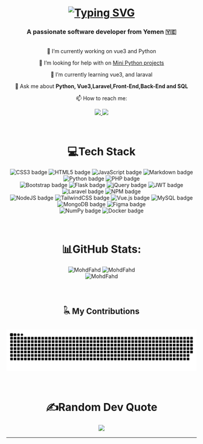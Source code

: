 <h1 align="center">
  <a href="https://git.io/typing-svg">
    <img src="https://readme-typing-svg.demolab.com?font=Quicksand&weight=500&size=40&duration=4000&pause=1000&color=10CDACFF&center=true&vCenter=true&random=false&width=550&height=100&lines=Hello+there+;I+Think+I'm+Error!" alt="Typing SVG" />
  </a>
</h1>

<h3 align="center">A passionate software developer from Yemen 🇾🇪</h3>

<br/>

<div align=center>
🔭 I’m currently working on vue3 and Python

🤝 I’m looking for help with on [Mini Python projects](https://github.com/Hetari/Python-Mini-Projects)

🌱 I’m currently learning vue3, and laraval

💬 Ask me about **Python, Vue3,Laravel,Front-End,Back-End and SQL**

📫 How to reach me:

</div>

<div align="center"> 
  <a href="mailto:mohammed.f.alsulami@gmail.com">
    <img src="https://img.shields.io/badge/Gmail-333333?style=for-the-badge&logo=gmail&logoColor=red" />
  </a>
  <a href="https://t.me/md524" target="_blank">
    <img src="https://img.shields.io/badge/Telegram-2CA5E0?style=for-the-badge&logo=telegram&logoColor=white" target="_blank" />
  </a>
<!--   <a href="https://salesp07.github.io" target="_blank">
     <img src="https://img.shields.io/badge/Portfolio-FF5722?style=for-the-badge&logo=todoist&logoColor=white" target="_blank" />
  </a> -->
</div>

<br/>
<br/>

<div align=center>
  <h1>💻Tech Stack</h1>
  <img src="https://img.shields.io/badge/css3-%231572B6.svg?style=for-the-badge&logo=css3&logoColor=white" alt="CSS3 badge">
  <img src="https://img.shields.io/badge/html5-%23E34F26.svg?style=for-the-badge&logo=html5&logoColor=white" alt="HTML5 badge">
  <img src="https://img.shields.io/badge/javascript-%23323330.svg?style=for-the-badge&logo=javascript&logoColor=%23F7DF1E" alt="JavaScript badge">
  <img src="https://img.shields.io/badge/markdown-%23000000.svg?style=for-the-badge&logo=markdown&logoColor=white" alt="Markdown badge">
  <img src="https://img.shields.io/badge/python-3670A0?style=for-the-badge&logo=python&logoColor=ffdd54" alt="Python badge">
  <img src="https://img.shields.io/badge/php-%23777BB4.svg?style=for-the-badge&logo=php&logoColor=white" alt="PHP badge">
  <br/>
  <img src="https://img.shields.io/badge/bootstrap-%23563D7C.svg?style=for-the-badge&logo=bootstrap&logoColor=white" alt="Bootstrap badge">
  <img src="https://img.shields.io/badge/flask-%23000.svg?style=for-the-badge&logo=flask&logoColor=white" alt="Flask badge">
  <img src="https://img.shields.io/badge/jquery-%230769AD.svg?style=for-the-badge&logo=jquery&logoColor=white" alt="jQuery badge">
  <img src="https://img.shields.io/badge/JWT-black?style=for-the-badge&logo=JSON%20web%20tokens" alt="JWT badge">
  <img src="https://img.shields.io/badge/laravel-%23FF2D20.svg?style=for-the-badge&logo=laravel&logoColor=white" alt="Laravel badge">
  <img src="https://img.shields.io/badge/NPM-%23000000.svg?style=for-the-badge&logo=npm&logoColor=white" alt="NPM badge">
  <br/>
  <img src="https://img.shields.io/badge/node.js-6DA55F?style=for-the-badge&logo=node.js&logoColor=white" alt="NodeJS badge">
  <img src="https://img.shields.io/badge/tailwindcss-%2338B2AC.svg?style=for-the-badge&logo=tailwind-css&logoColor=white" alt="TailwindCSS badge">
  <img src="https://img.shields.io/badge/vuejs-%2335495e.svg?style=for-the-badge&logo=vuedotjs&logoColor=%234FC08D" alt="Vue.js badge">
  <img src="https://img.shields.io/badge/mysql-%2300f.svg?style=for-the-badge&logo=mysql&logoColor=white" alt="MySQL badge">
  <img src="https://img.shields.io/badge/MongoDB-%234ea94b.svg?style=for-the-badge&logo=mongodb&logoColor=white" alt="MongoDB badge">
  <img src="https://img.shields.io/badge/figma-%23F24E1E.svg?style=for-the-badge&logo=figma&logoColor=white" alt="Figma badge">
  <br/>
  <img src="https://img.shields.io/badge/numpy-%23013243.svg?style=for-the-badge&logo=numpy&logoColor=white" alt="NumPy badge">
  <img src="https://img.shields.io/badge/docker-%230db7ed.svg?style=for-the-badge&logo=docker&logoColor=white" alt="Docker badge">
</div>

<br/>
<br/>

<div align=center>
  <h1>📊GitHub Stats:</h1>
  <img src="https://github-readme-stats.vercel.app/api?username=
MohdFahd&theme=transparent&hide_border=true&include_all_commits=false&count_private=true" alt="
MohdFahd" />
  <img  src="https://github-readme-streak-stats.herokuapp.com/?user=
MohdFahd&theme=transparent&hide_border=true" alt="
MohdFahd" />
  <br />
  <img  src="https://github-readme-stats.vercel.app/api/top-langs/?username=
MohdFahd&theme=transparent&hide_border=true&include_all_commits=false&count_private=true&layout=compact" alt="
MohdFahd" />
</div>

<br/>
<br/>

<div align=center>
  <h2>𓆘 My Contributions</h2>
  <br>
  <picture>
  <source
    media="(prefers-color-scheme: dark)"
    srcset="https://raw.githubusercontent.com/mohdfahd/mohdfahd/output/github-contribution-grid-snake-dark.svg"
  />
  <source
    media="(prefers-color-scheme: light)"
    srcset="https://raw.githubusercontent.com/mohdfahd/mohdfahd/output/github-contribution-grid-snake.svg"
  />
  <img
    alt="github contribution grid snake animation"
    src="https://raw.githubusercontent.com/mohdfahd/mohdfahd/output/github-contribution-grid-snake.svg"
  />
</picture>
</div>

<br/>
<br/>

<div align=center>
  <h1>✍️Random Dev Quote</h1>
  <p align="center">
    <img src="https://quotes-github-readme.vercel.app/api?type=horizontal&theme=transparent"/>
  </p>
</div>

---
